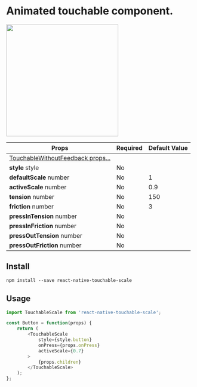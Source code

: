 # Animated touchable component.

<img src="https://cloud.githubusercontent.com/assets/795466/14046540/42f7d80a-f2b3-11e5-98b7-e6c9fa39d213.gif" width="300" />

| Props                  | Required      | Default Value |
| -------------          | ------------- | ------------- |
| [TouchableWithoutFeedback props...](https://facebook.github.io/react-native/docs/touchablewithoutfeedback.html#props)
| **style** style             | No            |               | 
| **defaultScale** number     | No            | 1             | 
| **activeScale** number      | No            | 0.9           | 
| **tension** number          | No            | 150           | 
| **friction** number         | No            | 3             | 
| **pressInTension** number   | No            |               | 
| **pressInFriction** number  | No            |               | 
| **pressOutTension** number  | No            |               | 
| **pressOutFriction** number | No            |               | 

## Install

```
npm install --save react-native-touchable-scale
```

## Usage

```js
import TouchableScale from 'react-native-touchable-scale';

const Button = function(props) {
    return (
        <TouchableScale
            style={style.button}
            onPress={props.onPress}
            activeScale={0.7}
        >
            {props.children}
        </TouchableScale>
    );
};
```

